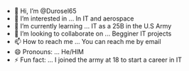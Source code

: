 - 👋 Hi, I’m @Durosel65
- 👀 I’m interested in ... In IT and aerospace
- 🌱 I’m currently learning ... IT as a 25B in the U.S Army
- 💞️ I’m looking to collaborate on ... Begginer IT projects
- 📫 How to reach me ... You can reach me by email
- 😄 Pronouns: ... He/HIM
- ⚡ Fun fact: ... I joined the army at 18 to start a career in IT

<!---
Durosel65/Durosel65 is a ✨ special ✨ repository because its `README.md` (this file) appears on your GitHub profile.
You can click the Preview link to take a look at your changes.
--->
